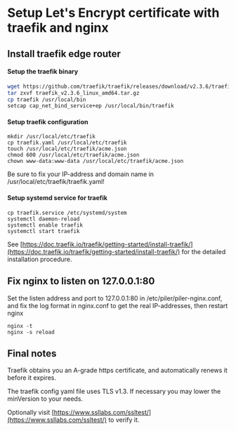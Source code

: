 # Setup Let's Encrypt certificate with traefik and nginx

## Install traefik edge router

#### Setup the traefik binary

```bash
wget https://github.com/traefik/traefik/releases/download/v2.3.6/traefik_v2.3.6_linux_amd64.tar.gz
tar zxvf traefik_v2.3.6_linux_amd64.tar.gz
cp traefik /usr/local/bin
setcap cap_net_bind_service+ep /usr/local/bin/traefik
```

#### Setup traefik configuration

```
mkdir /usr/local/etc/traefik
cp traefik.yaml /usr/local/etc/traefik
touch /usr/local/etc/traefik/acme.json
chmod 600 /usr/local/etc/traefik/acme.json
chown www-data:www-data /usr/local/etc/traefik/acme.json
```

Be sure to fix your IP-address and domain name in /usr/local/etc/traefik/traefik.yaml!

#### Setup systemd service for traefik

```
cp traefik.service /etc/systemd/system
systemctl daemon-reload
systemctl enable traefik
systemctl start traefik
```

See [https://doc.traefik.io/traefik/getting-started/install-traefik/](https://doc.traefik.io/traefik/getting-started/install-traefik/) for the detailed installation procedure.

## Fix nginx to listen on 127.0.0.1:80

Set the listen address and port to 127.0.0.1:80 in /etc/piler/piler-nginx.conf,
and fix the log format in nginx.conf to get the real IP-addresses, then restart nginx

```
nginx -t
nginx -s reload
```

## Final notes

Traefik obtains you an A-grade https certificate, and automatically renews it before it expires.

The traefik config yaml file uses TLS v1.3. If necessary you may lower the minVersion to your needs.

Optionally visit [https://www.ssllabs.com/ssltest/](https://www.ssllabs.com/ssltest/) to verify it.
